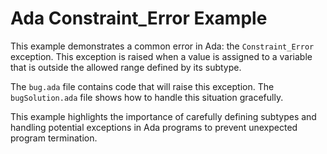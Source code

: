 # Ada Constraint_Error Example

This example demonstrates a common error in Ada: the `Constraint_Error` exception.  This exception is raised when a value is assigned to a variable that is outside the allowed range defined by its subtype.

The `bug.ada` file contains code that will raise this exception.  The `bugSolution.ada` file shows how to handle this situation gracefully.

This example highlights the importance of carefully defining subtypes and handling potential exceptions in Ada programs to prevent unexpected program termination.